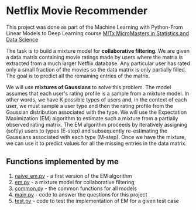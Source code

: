 # Netflix Movie Recommender
This project was done as part of the Machine Learning with Python-From Linear Models to Deep Learning course [MITx MicroMasters in Statistics and Data Science]( https://micromasters.mit.edu/ds/)

The task is to build a mixture model for **collaborative filtering**. We are given a data matrix containing movie ratings made by users where the matrix is extracted from a much larger Netflix database. Any particular user has rated only a small fraction of the movies so the data matrix is only partially filled. The goal is to predict all the remaining entries of the matrix.

We will use **mixtures of Gaussians** to solve this problem. The model assumes that each user's rating profile is a sample from a mixture model. In other words, we have K possible types of users and, in the context of each user, we must sample a user type and then the rating profile from the Gaussian distribution associated with the type. We will use the Expectation Maximization (EM) algorithm to estimate such a mixture from a partially observed rating matrix. The EM algorithm proceeds by iteratively assigning (softly) users to types (E-step) and subsequently re-estimating the Gaussians associated with each type (M-step). Once we have the mixture, we can use it to predict values for all the missing entries in the data matrix.

## Functions implemented by me

1. [naive_em.py](https://github.com/tkayalvizhi/netflix_movie_recommender/blob/c1ec10da61e2ff326382e5d4204e29665662616d/naive_em.py) - a first version of the EM algorithm 
2. [em.py](https://github.com/tkayalvizhi/netflix_movie_recommender/blob/c1ec10da61e2ff326382e5d4204e29665662616d/em.py) - a mixture model for collaborative filtering 
3. [common.py](https://github.com/tkayalvizhi/netflix_movie_recommender/blob/c1ec10da61e2ff326382e5d4204e29665662616d/common.py) - the common functions for all models 
4. [main.py](https://github.com/tkayalvizhi/netflix_movie_recommender/blob/c1ec10da61e2ff326382e5d4204e29665662616d/main.py) - code to answer the questions for this project
5. [test.py](https://github.com/tkayalvizhi/netflix_movie_recommender/blob/c1ec10da61e2ff326382e5d4204e29665662616d/test.py) - code to test the implementation of EM for a given test case
